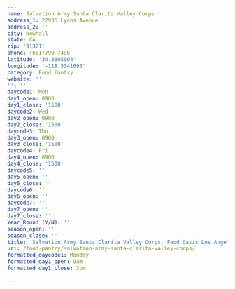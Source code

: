 ```yaml
---
name: Salvation Army Santa Clarita Valley Corps
address_1: 22935 Lyons Avenue
address_2: ''
city: Newhall
state: CA
zip: '91321'
phone: (661)799-7486
latitude: '34.3805004'
longitude: '-118.5341693'
category: Food Pantry
website: ''
'': ''
daycode1: Mon
day1_open: 0900
day1_close: '1500'
daycode2: Wed
day2_open: 0900
day2_close: '1500'
daycode3: Thu
day3_open: 0900
day3_close: '1500'
daycode4: Fri
day4_open: 0900
day4_close: '1500'
daycode5: ''
day5_open: ''
day5_close: ''
daycode6: ''
day6_open: ''
daycode7: ''
day7_open: ''
day7_close: ''
Year_Round (Y/N): ''
season_open: ''
season_close: ''
title: 'Salvation Army Santa Clarita Valley Corps, Food Oasis Los Angeles'
uri: /food-pantry/salvation-army-santa-clarita-valley-corps/
formatted_daycode1: Monday
formatted_day1_open: 9am
formatted_day1_close: 3pm

---
```

